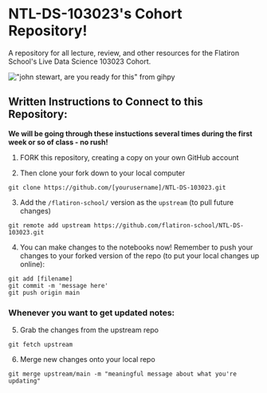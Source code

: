 # NTL-DS-103023's Cohort Repository!

A repository for all lecture, review, and other resources for the Flatiron School's Live Data Science 103023 Cohort.

!["john stewart, are you ready for this" from gihpy](https://media.giphy.com/media/12WPxqBJAwOuIM/giphy.gif)

## Written Instructions to Connect to this Repository:

**We will be going through these instuctions several times during the first week or so of class - no rush!**

1. FORK this repository, creating a copy on your own GitHub account

2. Then clone your fork down to your local computer
```
git clone https://github.com/[yourusername]/NTL-DS-103023.git
```

3. Add the `/flatiron-school/` version as the `upstream` (to pull future changes)
```
git remote add upstream https://github.com/flatiron-school/NTL-DS-103023.git
```

4. You can make changes to the notebooks now! Remember to push your changes to your forked version of the repo (to put your local changes up online):
```
git add [filename]
git commit -m 'message here'
git push origin main
```

### Whenever you want to get updated notes:

5. Grab the changes from the upstream repo
```
git fetch upstream
```

6. Merge new changes onto your local repo
```
git merge upstream/main -m "meaningful message about what you're updating"
```
